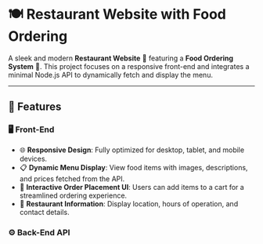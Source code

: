 # 🍽️ Restaurant Website with Food Ordering  

A sleek and modern **Restaurant Website** 🏨 featuring a **Food Ordering System** 🍕. This project focuses on a responsive front-end and integrates a minimal Node.js API to dynamically fetch and display the menu.  

---

## 🌟 Features  

### 🖥️ Front-End  
- 🌐 **Responsive Design**: Fully optimized for desktop, tablet, and mobile devices.  
- 📋 **Dynamic Menu Display**: View food items with images, descriptions, and prices fetched from the API.  
- 🛒 **Interactive Order Placement UI**: Users can add items to a cart for a streamlined ordering experience.  
- 📍 **Restaurant Information**: Display location, hours of operation, and contact details.  

### ⚙️ Back-End API  
